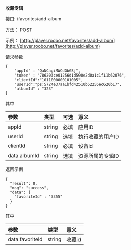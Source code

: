 **收藏专辑**

接口:  /favorites/add-album

方法： POST

示例： [http://player.roobo.net/favorites/add-album](http://player.roobo.net/favorites/add-album)

请求参数

```
{
    "appId" : "QaNCagiMWCdGbGSj",
    "token" : "786203ce01256d1d590e2d0a1c1f11b62076",
    "clientId":"1011000000101005",
    "userId":"ps:5724e37aa1bfd42510b52256ec620b17",
    "albumId" : "323"
}
```

其中

| 参数 | 类型 | 可选 | 意义 |
| :--- | :--- | :--- | :--- |
| appId | string | 必填 | 应用ID |
| userId | string | 选填 | 执行收藏的用户ID |
| clientId | string | 必填 | 设备id |
| data.albumId | string | 选填 | 资源所属的专辑ID |

返回示例

```
{
  "result": 0,
  "msg": "success",
  "data": {
    "favoriteId" : "3355"
  }
}
```

其中

| 参数 | 类型 | 意义 |
| :--- | :--- | :--- |
| data.favoriteId | string | 收藏id |



